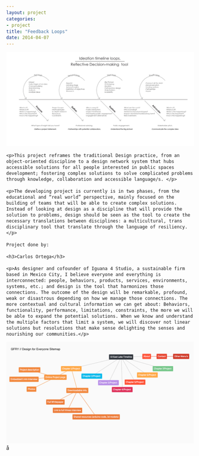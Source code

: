 ```yaml
---
layout: project
categories: 
- project
title: "Feedback Loops"
date: 2014-04-07
---
```


<img class="img-responsive img-rounded" src="/images/2014-04-07-design-everyone/loops.jpg" alt="Feedback loop"/>

<div class="col-md-8">

	<p>This project reframes the traditional Design practice, from an object-oriented discipline to a design network system that hubs accessible solutions for all people interested in public spaces development; fostering complex solutions to solve complicated problems through knowledge, collaboration and accessible language/s. </p>

	<p>The developing project is currently is in two phases, from the educational and “real world” perspective, mainly focused on the building of teams that will be able to create complex solutions. Instead of looking at design as a discipline that will provide the solution to problems, design should be seen as the tool to create the necessary translations between disciplines: a multicultural, trans disciplinary tool that translate through the language of resiliency.</p>

	Project done by: 

	<h3>Carlos Ortega</h3>

	<p>As designer and cofounder of Iguana 4 Studio, a sustainable firm based in Mexico City, I believe everyone and everything is interconnected: people, behaviors, products, services, environments, systems, etc.; and design is the tool that harmonizes those connections. The outcome of the design will be remarkable, profound, weak or disastrous depending on how we manage those connections. The more contextual and cultural information we can get about: Behaviors, functionality, performance, limitations, constraints, the more we will be able to expand the potential solutions. When we know and understand the multiple factors that limit a system, we will discover not linear solutions but resolutions that make sense delighting the senses and nourishing our communities.</p>

</div>
<div class="col-md-4"> 
	<div class="well">
		<img class="img-responsive img-rounded" src="/images/2014-04-07-design-everyone/sitemap.jpg" alt="Sitemap"/>
	</div>
</div> å